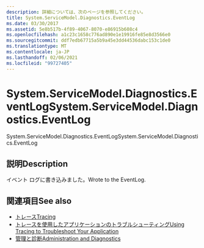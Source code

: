 ```yaml
---
description: 詳細については、次のページを参照してください。
title: System.ServiceModel.Diagnostics.EventLog
ms.date: 03/30/2017
ms.assetid: 5e8b517b-4f89-4067-8070-e86915b608c4
ms.openlocfilehash: a1c23c1658c776ad890e1e19916fe85e8d3566e0
ms.sourcegitcommit: ddf7edb67715a5b9a45e3dd44536dabc153c1de0
ms.translationtype: MT
ms.contentlocale: ja-JP
ms.lasthandoff: 02/06/2021
ms.locfileid: "99727405"
---
```

# <a name="systemservicemodeldiagnosticseventlog"></a><span data-ttu-id="b0668-103">System.ServiceModel.Diagnostics.EventLog</span><span class="sxs-lookup"><span data-stu-id="b0668-103">System.ServiceModel.Diagnostics.EventLog</span></span>

<span data-ttu-id="b0668-104">System.ServiceModel.Diagnostics.EventLog</span><span class="sxs-lookup"><span data-stu-id="b0668-104">System.ServiceModel.Diagnostics.EventLog</span></span>  
  
## <a name="description"></a><span data-ttu-id="b0668-105">説明</span><span class="sxs-lookup"><span data-stu-id="b0668-105">Description</span></span>  

 <span data-ttu-id="b0668-106">イベント ログに書き込みました。</span><span class="sxs-lookup"><span data-stu-id="b0668-106">Wrote to the EventLog.</span></span>  
  
## <a name="see-also"></a><span data-ttu-id="b0668-107">関連項目</span><span class="sxs-lookup"><span data-stu-id="b0668-107">See also</span></span>

- [<span data-ttu-id="b0668-108">トレース</span><span class="sxs-lookup"><span data-stu-id="b0668-108">Tracing</span></span>](index.md)
- [<span data-ttu-id="b0668-109">トレースを使用したアプリケーションのトラブルシューティング</span><span class="sxs-lookup"><span data-stu-id="b0668-109">Using Tracing to Troubleshoot Your Application</span></span>](using-tracing-to-troubleshoot-your-application.md)
- [<span data-ttu-id="b0668-110">管理と診断</span><span class="sxs-lookup"><span data-stu-id="b0668-110">Administration and Diagnostics</span></span>](../index.md)
